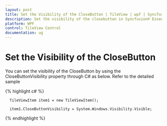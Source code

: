 ```yaml
---
layout: post
title: Set the Visibility of the CloseButton | TileView | wpf | Syncfusion®
description: Set the visibility of the closebutton in Syncfusion® Essential Studio® WPF TileView Control, its elements and more.
platform: WPF
control: TileView Control
documentation: ug
---
```


# Set the Visibility of the CloseButton

You can set the visibility of the CloseButton by using the CloseButtonVisibility property through C# as below. Refer to the detailed sample



{% highlight c# %}

      TileViewItem item1 = new TileViewItem();

      item1.CloseButtonVisibility = System.Windows.Visibility.Visible;



{% endhighlight %}